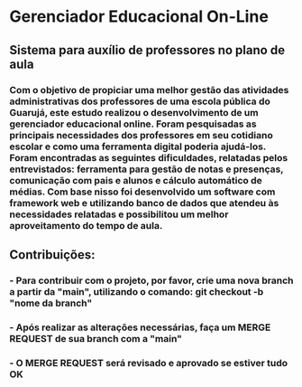 # Gerenciador Educacional On-Line

## Sistema para auxílio de professores no plano de aula

### Com o objetivo de propiciar uma melhor gestão das atividades administrativas dos professores de uma escola pública do Guarujá, este estudo realizou o desenvolvimento de um gerenciador educacional online. Foram pesquisadas as principais necessidades dos professores em seu cotidiano escolar e como uma ferramenta digital poderia ajudá-los. Foram encontradas as seguintes dificuldades, relatadas pelos entrevistados: ferramenta para gestão de notas e presenças, comunicação com pais e alunos e cálculo automático de médias. Com base nisso foi desenvolvido um software com framework web e utilizando banco de dados que atendeu às necessidades relatadas e possibilitou um melhor aproveitamento do tempo de aula.  

## Contribuições:

### - Para contribuir com o projeto, por favor, crie uma nova branch a partir da "main", utilizando o comando: git checkout -b "nome da branch"
### - Após realizar as alterações necessárias, faça um MERGE REQUEST de sua branch com a "main"
### - O MERGE REQUEST será revisado e aprovado se estiver tudo OK

